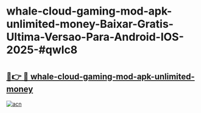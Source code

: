# whale-cloud-gaming-mod-apk-unlimited-money-Baixar-Gratis-Ultima-Versao-Para-Android-IOS-2025-#qwlc8

# <h2><a href="https://ainizakaria.my?title=whale-cloud-gaming-mod-apk-unlimited-money&ref=22M">🔗👉 🔴 whale-cloud-gaming-mod-apk-unlimited-money</a></h2>

[![acn](https://github.com/user-attachments/assets/0f9c940e-d8b0-45ae-aac7-cd30a18b3e1c)](https://ainizakaria.my?title=whale-cloud-gaming-mod-apk-unlimited-money&ref=22M)

